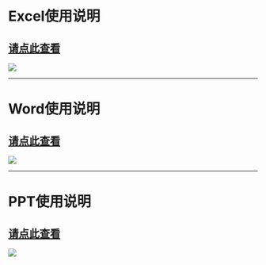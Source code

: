 # Excel使用说明

## [请点此查看](https://github.com/openthos/community-analysis/blob/master/using-instractions/office_execl.md)
![](https://github.com/openthos/community-analysis/blob/master/pic/using-instractions-pic/execl.png)   

*** 
# Word使用说明

## [请点此查看](https://github.com/openthos/community-analysis/blob/master/using-instractions/office_word.md)
![](https://github.com/openthos/community-analysis/blob/master/pic/using-instractions-pic/word.png)   

*** 
# PPT使用说明

## [请点此查看](https://github.com/openthos/community-analysis/blob/master/using-instractions/office_powerpoint.md)
![](https://github.com/openthos/community-analysis/blob/master/pic/using-instractions-pic/powerpoint.png)   
   
   
